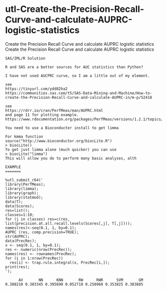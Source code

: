 # utl-Create-the-Precision-Recall-Curve-and-calculate-AUPRC-logistic-statistics
Create the Precision Recall Curve and calculate AUPRC logistic statistics
    Create the Precision Recall Curve and calculate AUPRC logistic statistics

    SAS/IML/R Solution

    R and SAS are a better sources for AUC statistics than Python?

    I have not used AUCPRC curve, so I am a little out of my element.

    see
    https://tinyurl.com/ydd82ha2
    https://communities.sas.com/t5/SAS-Data-Mining-and-Machine/How-to-create-the-Precision-Recall-Curve-and-calculate-AUPRC-in/m-p/52418

    see
    https://rdrr.io/cran/PerfMeas/man/AUPRC.html
    and page 11 for plotting example.
    https://www.rdocumentation.org/packages/PerfMeas/versions/1.2.1/topics/AUPRC

    You need to use a Bioconducter install to get limma

    For kmma function
    source("http://www.bioconductor.org/biocLite.R")
    > biocLite()
    To get just limma alone (much quicker) you can use
    > biocLite("limma")
    This will allow you do to perform many basic analyses, alth

    EXAMPLE
    =======

    %utl_submit_r64('
    library(PerfMeas);
    library(limma);
    library(graph);
    library(statmod);
    data(T);
    data(Scores);
    res=list();
    classes=1:10;
    for (j in classes) res=c(res, list(precision.at.all.recall.levels(Scores[,j], T[,j])));
    names(res)<-seq(0.1, 1, by=0.1);
    AUPRC (res, comp.precision=TRUE);
    str(AUPRC);
    data(PrecRec);
    x <- seq(0.1, 1, by=0.1);
    res <- numeric(nrow(PrecRec));
    names(res) <- rownames(PrecRec);
    for (i in 1:nrow(PrecRec))
      res[i] <- trap.rule.integral(x, PrecRec[i,]);
    print(res);
    ');

          AV       NN      KNN       RW      RWR      SVM       GM
    0.388210 0.303345 0.395690 0.052710 0.250960 0.353825 0.383885

